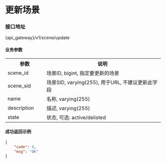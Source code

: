 # 更新场景

### 接口地址

{api_gateway}/v1/scene/update

#### 业务参数
<table width="100%">
    <tr>
      <th width="25%">参数</th>
      <th>说明</th>
    </tr>
    <tr>
      <td>scene_id</td>
      <td>场景ID, bigint, 指定要更新的场景</td>
    </tr>
    <tr>
      <td>scene_sid</td>
      <td>场景SID, varying(255), 用于URL, 不建议更新此字段</td>
    </tr>
    <tr>
      <td>name</td>
      <td>名称, varying(255)</td>
    </tr>
    <tr>
      <td>description</td>
      <td>描述, varying(255)</td>
    </tr>
    <tr>
      <td>state</td>
      <td>状态, 可选: active/delisted</td>
    </tr>
</table>

#### 成功返回示例

```json
{
    "code": 0,
    "msg": "OK"
}
```
